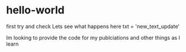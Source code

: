 # hello-world
first try and check
Lets see what happens here
txt = 'new_text_update'

Im looking to provide the code for my publciations and other things as I learn
